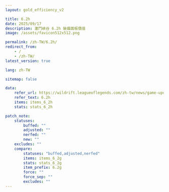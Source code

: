 ```yaml
---
layout: gold_efficiency_v2

title: 6.2h
date: 2025/09/17
description: 激鬥峽谷 6.2h 裝備面板價值
image: /assets/favicon512x512.png

permalink: /zh-TW/6.2h/
redirect_from:
    - /
    - /zh-TW/
latest_version: true

lang: zh-TW

sitemap: false

data:
    refer_url: https://wildrift.leagueoflegends.com/zh-tw/news/game-updates/wild-rift-patch-notes-6-2h/
    refer_text: 6.2h
    items: items_6_2h
    stats: stats_6_2h

patch_note:
    statuses:
        buffed: ""
        adjusted: ""
        nerfed: ""
        new: ""
    excludes: ""
    compare:
        statuses: "buffed,adjusted,nerfed"
        items: items_6_2g
        stats: stats_6_2g
        item_prefix: 6.2g
        force: ""
        force_sep: ""
        excludes: ""
---
```

